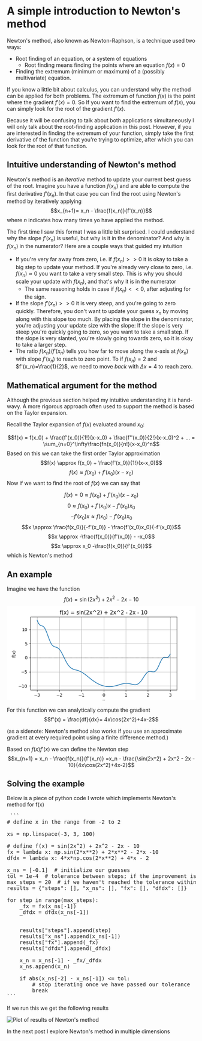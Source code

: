 # A simple introduction to Newton's method

Newton's method, also known as Newton-Raphson, is a technique used two ways:
- Root finding of an equation, or a system of equations
	- Root finding means finding the points where an equation $f(x) = 0$
- Finding the extremum (minimum or maximum) of a (possibly multivariate) equation.

If you know a little bit about calculus, you can understand why the method can be applied for both problems. The extremum of function $f(x)$ is the point where the gradient $f'(x) = 0$. So If you want to find the extremum of $f(x)$, you can simply look for the root of the gradient $f'(x)$.

Because it will be confusing to talk about both applications simultaneously I will only talk about the root-finding application in this post. However, if you are interested in finding the extremum of your function, simply take the first derivative of the function that you're trying to optimize, after which you can look for the root of that function. 

## Intuitive understanding of Newton's method 
Newton's method is an _iterative_ method to update your current best guess of the root.
Imagine you have a function $f(x_n)$ and are able to compute the first derivative $f'(x_n)$. In that case you can find the root using Newton's method by iteratively applying
$$x_{n+1}= x_n - \frac{f(x_n)}{f'(x_n)}$$
where $n$ indicates how many times yo have applied the method.

The first time I saw this format I was a little bit surprised. I could understand why the slope  $f'(x_n)$ is useful, but why is it in the denominator? And why is $f(x_n)$ in the numerator?
Here are a couple ways that guided my intuition
- If you're very far away from zero, i.e. if $f(x_n) >> 0$ it is okay to take a big step to update your method. If you're already very close to zero, i.e. $f(x_n) \approx 0$ you want to take a very small step. This is why you should scale your update with $f(x_n)$, and that's why it is in the numerator 
	- The same reasoning holds in case if $f(x_n) << 0$, after adjusting for the sign.
- If the slope $f'(x_n) >> 0$ it is very steep, and you're going to zero quickly. Therefore, you don't want to update your guess $x_n$ by moving along with this slope too much. By placing the slope in the denominator, you're adjusting your update size with the slope: If the slope is very steep you're quickly going to zero, so you want to take a small step. If the slope is very slanted, you're slowly going towards zero, so it is okay to take a larger step.
- The ratio $f(x_n)/f'(x_n)$ tells you how far to move along the x-axis at $f(x_n)$ with slope $f'(x_n)$ to reach to zero point. To if $f(x_n)=2$ and $f'(x_n)=\frac{1}{2}$, we need to move _back_ with $\Delta x=4$ to reach zero.

## Mathematical argument for the method
Although the previous section helped my intuitive understanding it is hand-wavy. A more rigorous approach often used to support the method is based on the Taylor expansion.

Recall the Taylor expansion of $f(x)$ evaluated around $x_0$:

$$f(x) = f(x_0) + \frac{f'(x_0)}{1!}(x-x_0) + \frac{f''(x_0)}{2!}(x-x_0)^2 + ... = \sum_{n=0}^\infty\frac{fn(x_0)}{n!}(x-x_0)^n$$
Based on this we can take the first order Taylor approximation
$$f(x) \approx f(x_0) + \frac{f'(x_0)}{1!}(x-x_0)$$
$$f(x) \approx f(x_0) + f'(x_0)(x-x_0)$$
Now if we want to find the root of $f(x)$ we can say that

$$f(x) = 0 \approx f(x_0) + f'(x_0)(x-x_0)$$
$$0 \approx f(x_0) + f'(x_0)x-f'(x_0)x_0$$
$$-f'(x_0)x \approx f(x_0) -f'(x_0)x_0$$
$$x \approx \frac{f(x_0)}{-f'(x_0)} - \frac{f'(x_0)x_0}{-f'(x_0)}$$
$$x \approx -\frac{f(x_0)}{f'(x_0)} - -x_0$$
$$x \approx x_0 -\frac{f(x_0)}{f'(x_0)}$$
which is Newton's method

## An example
Imagine we have the function
$$f(x)= \sin(2x^2) + 2x^2 - 2x - 10$$
![Plot of f(x)](/images/newton_method_1D.png)

For this function we can analytically compute the gradient
$$f'(x) = \frac{df}{dx}= 4x\cos(2x^2)+4x-2$$

(as a sidenote: Newton's method also works if you use an approximate gradient at every required point using a finite difference method.)

Based on $f(x) f'(x)$ we can define the Newton step
$$x_{n+1} = x_n - \frac{f(x_n)}{f'(x_n)} =x_n - \frac{\sin(2x^2) + 2x^2 - 2x - 10}{4x\cos(2x^2)+4x-2}$$


## Solving the example
Below is a piece of python code I wrote which implements Newton's method for f(x)

<pre> ```
# define x in the range from -2 to 2

xs = np.linspace(-3, 3, 100)

# define f(x) = sin(2x^2) + 2x^2 - 2x - 10
fx = lambda x: np.sin(2*x**2) + 2*x**2 - 2*x -10
dfdx = lambda x: 4*x*np.cos(2*x**2) + 4*x - 2

x_ns = [-0.1]  # initialize our guesses
tol = 1e-4  # tolerance between steps; if the improvement is less than this, we'll stop iterating
max_steps = 20  # if we haven't reached the tolerance within this many steps, we'll stop
results = {"steps": [], "x_ns": [], "fx": [], "dfdx": []}

for step in range(max_steps):
    _fx = fx(x_ns[-1])
    _dfdx = dfdx(x_ns[-1])


    results["steps"].append(step)
    results["x_ns"].append(x_ns[-1])
    results["fx"].append(_fx)
    results["dfdx"].append(_dfdx)

    x_n = x_ns[-1] - _fx/_dfdx
    x_ns.append(x_n)

    if abs(x_ns[-2] - x_ns[-1]) <= tol:
        # stop iterating once we have passed our tolerance
        break
``` </pre>

If we run this we get the following results

![Plot of results of Newton's method](/images/results_1D.png)


In the next post I explore Newton's method in multiple dimensions
